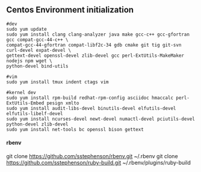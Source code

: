 ## Centos Environment initialization

```shell
#dev
sudo yum update
sudo yum install clang clang-analyzer java make gcc-c++ gcc-gfortran gcc compat-gcc-44-c++ \
compat-gcc-44-gfortran compat-libf2c-34 gdb cmake git tig git-svn curl-devel expat-devel \
gettext-devel openssl-devel zlib-devel gcc perl-ExtUtils-MakeMaker nodejs npm wget \
python-devel bind-utils

#vim
sudo yum install tmux indent ctags vim

#kernel dev
sudo yum install rpm-build redhat-rpm-config asciidoc hmaccalc perl-ExtUtils-Embed pesign xmlto 
sudo yum install audit-libs-devel binutils-devel elfutils-devel elfutils-libelf-devel
sudo yum install ncurses-devel newt-devel numactl-devel pciutils-devel python-devel zlib-devel
sudo yum install net-tools bc openssl bison gettext
```

#### rbenv
git clone https://github.com/sstephenson/rbenv.git ~/.rbenv
git clone https://github.com/sstephenson/ruby-build.git ~/.rbenv/plugins/ruby-build
```
